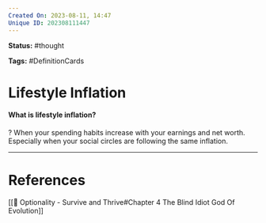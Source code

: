 ```yaml
---
Created On: 2023-08-11, 14:47
Unique ID: 202308111447
---
```

**Status:** #thought 

**Tags:** #DefinitionCards 

# Lifestyle Inflation
#### What is lifestyle inflation?
?
When your spending habits increase with your earnings and net worth. Especially when your social circles are following the same inflation.
<!--SR:!2023-10-15,45,290-->


---
# References
[[📗 Optionality - Survive and Thrive#Chapter 4 The Blind Idiot God Of Evolution]]